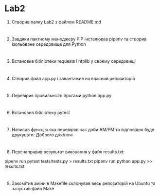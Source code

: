 # Lab2

1. Створив папку Lab2 з файлом README.md
#
2. Завдяки пактному менеджеру PIP інсталював pipenv та створив ізольоване середовище для Python
#
3. Встановив бібліотеки requests і ntplib у своєму середовищі
#
4. Створив файл app.py і завантажив на власний репозиторій
#
5. Перевірив правильність прогами python app.py
#
6. Встановив бібліотеку pytest
#
7. Написав функцію яка перевіряє час доби AM/PM та відповідно буде друкувати: Доброго дня/ночі
#
8. Перенаправив результат виконання у файл results.txt:

pipenv run pytest tests/tests.py > results.txt pipenv run python app.py >> results.txt
#
9. Закомітив зміни в Makefile склонував весь репозиторій на Ubuntu та запустив файл Make
